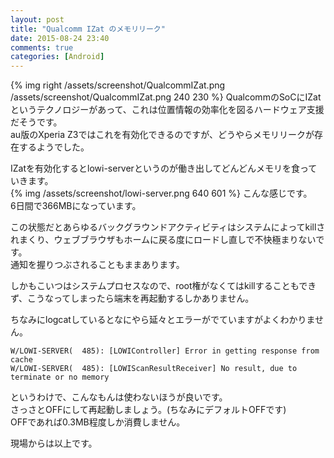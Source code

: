 ```yaml
---
layout: post
title: "Qualcomm IZat のメモリリーク"
date: 2015-08-24 23:40
comments: true
categories: [Android]
---
```

{% img right /assets/screenshot/QualcommIZat.png /assets/screenshot/QualcommIZat.png 240 230 %}
QualcommのSoCにIZatというテクノロジーがあって、これは位置情報の効率化を図るハードウェア支援だそうです。  
au版のXperia Z3ではこれを有効化できるのですが、どうやらメモリリークが存在するようでした。  

<!-- more -->
IZatを有効化するとlowi-serverというのが働き出してどんどんメモリを食っていきます。  
{% img /assets/screenshot/lowi-server.png 640 601 %}
こんな感じです。  
6日間で366MBになっています。

この状態だとあらゆるバックグラウンドアクティビティはシステムによってkillされまくり、ウェブブラウザもホームに戻る度にロードし直しで不快極まりないです。  
通知を握りつぶされることもままあります。  

しかもこいつはシステムプロセスなので、root権がなくてはkillすることもできず、こうなってしまったら端末を再起動するしかありません。  

ちなみにlogcatしているとなにやら延々とエラーがでていますがよくわかりません。  
``` text logcat
W/LOWI-SERVER(  485): [LOWIController] Error in getting response from cache
W/LOWI-SERVER(  485): [LOWIScanResultReceiver] No result, due to terminate or no memory
```

というわけで、こんなもんは使わないほうが良いです。  
さっさとOFFにして再起動しましょう。(ちなみにデフォルトOFFです)  
OFFであれば0.3MB程度しか消費しません。  

現場からは以上です。

